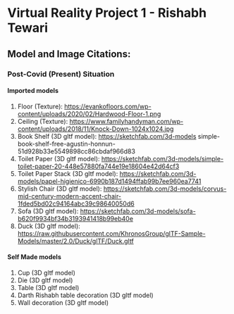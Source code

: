 # Virtual Reality Project 1 - Rishabh Tewari

## Model and Image Citations:
### Post-Covid (Present) Situation
#### Imported models
1. Floor (Texture): https://evankofloors.com/wp-content/uploads/2020/02/Hardwood-Floor-1.png
2. Ceiling (Texture): https://www.familyhandyman.com/wp-content/uploads/2018/11/Knock-Down-1024x1024.jpg
3. Book Shelf (3D gltf model): https://sketchfab.com/3d-models simple-book-shelf-free-agustin-honnun-51d928b33e5549898cc86cbdaf966d83
4. Toilet Paper (3D gltf model): https://sketchfab.com/3d-models/simple-toilet-paper-20-448e57880fa744e19e18604e42d64cf3
5. Toilet Paper Stack (3D gltf model): https://sketchfab.com/3d-models/papel-higienico-6990b187d1494ffab99b7ee960ea7741
6. Stylish Chair (3D gltf model): https://sketchfab.com/3d-models/corvus-mid-century-modern-accent-chair-1fded5bd02c94164abc39c98640050d6 
7. Sofa (3D gltf model): https://sketchfab.com/3d-models/sofa-b620f9934bf34b3193941418b99eb40e
8. Duck (3D gltf model): https://raw.githubusercontent.com/KhronosGroup/glTF-Sample-Models/master/2.0/Duck/glTF/Duck.gltf

#### Self Made models
1. Cup (3D gltf model)
2. Die (3D gltf model)
3. Table (3D gltf model)
4. Darth Rishabh table decoration (3D gltf model)
5. Wall decoration (3D gltf model)